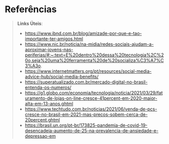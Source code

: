 # Referências

> **Links Úteis**:
> - https://www.ibnd.com.br/blog/amizade-por-que-e-tao-importante-ter-amigos.html
> - https://www.nic.br/noticia/na-midia/redes-sociais-ajudam-a-aproximar-jovens-nas-periferias/#:~:text=E%20dentro%20dessa%20tecnologia%2C%20o,seja%20uma%20ferramenta%20de%20socializa%C3%A7%C3%A3o.
> - https://www.internetmatters.org/pt/resources/social-media-advice-hub/social-media-benefits/
> - https://superatualizado.com.br/mercado-digital-no-brasil-entenda-os-numeros/
> - https://g1.globo.com/economia/tecnologia/noticia/2021/03/29/faturamento-de-lojas-on-line-cresce-41percent-em-2020-maior-alta-em-13-anos.ghtml
> - https://www.techtudo.com.br/noticias/2021/06/venda-de-pcs-cresce-no-brasil-em-2021-mas-precos-sobem-cerca-de-20percent.ghtml
> - https://brasil.un.org/pt-br/173825-pandemia-de-covid-19-desencadeia-aumento-de-25-na-prevalencia-de-ansiedade-e-depressao-em
